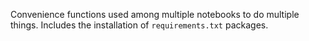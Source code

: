 Convenience functions used among multiple notebooks to do multiple things. Includes the installation of `requirements.txt` packages.
